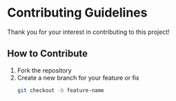 # Contributing Guidelines

Thank you for your interest in contributing to this project!

## How to Contribute
1. Fork the repository  
2. Create a new branch for your feature or fix  
   ```bash
   git checkout -b feature-name
